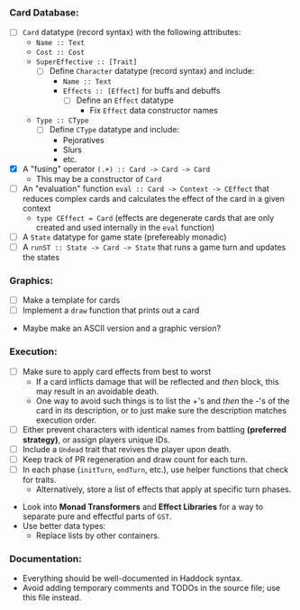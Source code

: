 ### Card Database:
- [ ] `Card` datatype (record syntax) with the following attributes:
  - `Name :: Text`
  - `Cost :: Cost`
  - `SuperEffective :: [Trait]`
    - [ ] Define `Character` datatype (record syntax) and include:
      - `Name :: Text`
      - `Effects :: [Effect]` for buffs and debuffs
        - [ ] Define an `Effect` datatype
		  - Fix `Effect` data constructor names
  - `Type :: CType`
    - [ ] Define `CType` datatype and include:
      - Pejoratives
      - Slurs
      - etc.
- [x] A "fusing" operator `(.+) :: Card -> Card -> Card`
  - This may be a constructor of `Card`
- [ ] An "evaluation" function `eval :: Card -> Context -> CEffect` that reduces complex cards and calculates the effect of the card in a given context
  - `type CEffect = Card` (effects are degenerate cards that are only created and used internally in the `eval` function)
- [ ] A `State` datatype for game state (prefereably monadic)
- [ ] A `runST :: State -> Card -> State` that runs a game turn and updates the states

### Graphics:
- [ ] Make a template for cards
- [ ] Implement a `draw` function that prints out a card
- Maybe make an ASCII version and a graphic version?

### Execution:
- [ ] Make sure to apply card effects from best to worst
  -  If a card inflicts damage that will be reflected and *then* block, this may result in an avoidable death.
  - One way to avoid such things is to list the +'s and *then* the -'s of the card in its description, or to just make sure the description matches execution order.
- [ ] Either prevent characters with identical names from battling **(preferred strategy)**, or assign players unique IDs.
- [ ] Include a `Undead` trait that revives the player upon death.
- [ ] Keep track of PR regeneration and draw count for each turn.
- [ ] In each phase (`initTurn`, `endTurn`, etc.), use helper functions that check for traits.
  - Alternatively, store a list of effects that apply at specific turn phases.
- Look into **Monad Transformers** and **Effect Libraries** for a way to separate pure and effectful parts of `GST`.
- Use better data types:
  - Replace lists by other containers.

### Documentation:
- Everything should be well-documented in Haddock syntax.
- Avoid adding temporary comments and TODOs in the source file; use this file instead.
